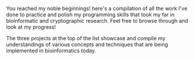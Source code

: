 You reached my noble beginnings! here's a compilation of all the work I've done to practice and polish my programming skills that took my far in bioinformatic and cryptographic research. Feel free to browse through and look at my progress! 

The three projects at the top of the list showcase and compile my understandings of various concepts and techniques that are being implemented in bioinformatics today. 
